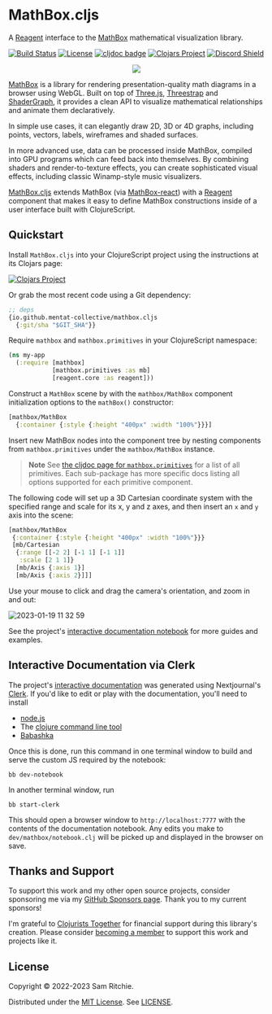# MathBox.cljs

A [Reagent][reagent-url] interface to the [MathBox][mathbox-url] mathematical
visualization library.

[![Build Status][build-status]][build-status-url]
[![License][license]][license-url]
[![cljdoc badge][cljdoc]][cljdoc-url]
[![Clojars Project][clojars]][clojars-url]
[![Discord Shield][discord]][discord-url]

<p align="center">
  <img src=http://acko.net/files/mathbox2/cover1.jpg>
</p>

[MathBox][mathbox-url] is a library for rendering presentation-quality math
diagrams in a browser using WebGL. Built on top of [Three.js][threejs-url],
[Threestrap](https://github.com/unconed/threestrap) and
[ShaderGraph](https://github.com/unconed/shadergraph), it provides a clean API
to visualize mathematical relationships and animate them declaratively.

In simple use cases, it can elegantly draw 2D, 3D or 4D graphs, including
points, vectors, labels, wireframes and shaded surfaces.

In more advanced use, data can be processed inside MathBox, compiled into GPU
programs which can feed back into themselves. By combining shaders and
render-to-texture effects, you can create sophisticated visual effects,
including classic Winamp-style music visualizers.

[MathBox.cljs][github-url] extends MathBox (via
[MathBox-react][mathbox-react-url]) with a [Reagent][reagent-url] component that
makes it easy to define MathBox constructions inside of a user interface built
with ClojureScript.

## Quickstart

Install `MathBox.cljs` into your ClojureScript project using the instructions at
its Clojars page:

[![Clojars Project][clojars]][clojars-url]

Or grab the most recent code using a Git dependency:

```clj
;; deps
{io.github.mentat-collective/mathbox.cljs
  {:git/sha "$GIT_SHA"}}
```

Require `mathbox` and `mathbox.primitives` in your ClojureScript namespace:

```clj
(ns my-app
  (:require [mathbox]
            [mathbox.primitives :as mb]
            [reagent.core :as reagent]))
```

Construct a `MathBox` scene by with the `mathbox/MathBox` component
initialization options to the `mathBox()` constructor:

```clj
[mathbox/MathBox
  {:container {:style {:height "400px" :width "100%"}}}]
```

Insert new MathBox nodes into the component tree by nesting components from
`mathbox.primitives` under the `mathbox/MathBox` instance.

> **Note** See [the cljdoc page for
> `mathbox.primitives`](https://cljdoc.org/d/org.mentat/mathbox.cljs/CURRENT/api/mathbox.primitives)
> for a list of all primitives. Each sub-package has more specific docs listing
> all options supported for each primitive component.

The following code will set up a 3D Cartesian coordinate system with the
specified range and scale for its x, y and z axes, and then insert an `x` and
`y` axis into the scene:

```clj
[mathbox/MathBox
 {:container {:style {:height "400px" :width "100%"}}}
 [mb/Cartesian
  {:range [[-2 2] [-1 1] [-1 1]]
   :scale [2 1 1]}
  [mb/Axis {:axis 1}]
  [mb/Axis {:axis 2}]]]
```

Use your mouse to click and drag the camera's orientation, and zoom in and out:

![2023-01-19 11 32
59](https://user-images.githubusercontent.com/69635/213530497-22cdf2c2-bea6-4ef4-beea-fbebf73c85d4.gif)

See the project's [interactive documentation notebook](https://mathbox.mentat.org)
for more guides and examples.

## Interactive Documentation via Clerk

The project's [interactive documentation](https://mathbox.mentat.org) was
generated using Nextjournal's [Clerk](https://github.com/nextjournal/clerk). If
you'd like to edit or play with the documentation, you'll need to install

- [node.js](https://nodejs.org/en/)
- The [clojure command line tool](https://clojure.org/guides/install_clojure)
- [Babashka](https://github.com/babashka/babashka#installation)

Once this is done, run this command in one terminal window to build and serve
the custom JS required by the notebook:

```
bb dev-notebook
```

In another terminal window, run

```
bb start-clerk
```

This should open a browser window to `http://localhost:7777` with the contents
of the documentation notebook. Any edits you make to `dev/mathbox/notebook.clj`
will be picked up and displayed in the browser on save.

## Thanks and Support

To support this work and my other open source projects, consider sponsoring me
via my [GitHub Sponsors page](https://github.com/sponsors/sritchie). Thank you
to my current sponsors!

I'm grateful to [Clojurists Together](https://www.clojuriststogether.org/) for
financial support during this library's creation. Please consider [becoming a
member](https://www.clojuriststogether.org/developers/) to support this work and
projects like it.

## License

Copyright © 2022-2023 Sam Ritchie.

Distributed under the [MIT License](LICENSE). See [LICENSE](LICENSE).

[build-status-url]: https://github.com/mentat-collective/mathbox.cljs/actions/workflows/kondo.yml
[build-status]: https://github.com/mentat-collective/mathbox.cljs/actions/workflows/kondo.yml/badge.svg?branch=main
[cljdoc-url]: https://cljdoc.org/d/org.mentat/mathbox.cljs/CURRENT
[cljdoc]: https://cljdoc.org/badge/org.mentat/mathbox.cljs
[clojars-url]: https://clojars.org/org.mentat/mathbox.cljs
[clojars]: https://img.shields.io/clojars/v/org.mentat/mathbox.cljs.svg
[discord-url]: https://discord.gg/hsRBqGEeQ4
[discord]: https://img.shields.io/discord/731131562002743336?style=flat&colorA=000000&colorB=000000&label=&logo=discord
[license-url]: LICENSE
[license]: https://img.shields.io/badge/license-MIT-brightgreen.svg
[mentat-slack-url]: https://clojurians.slack.com/archives/C041G9B1AAK
[github-url]: https://github.com/mentat-collective/mathbox.cljs
[threejs-url]: https://github.com/mrdoob/three.js
[mathbox-url]: https://github.com/unconed/mathbox
[reagent-url]: https://reagent-project.github.io/
[mathbox-react-url]: https://github.com/ChristopherChudzicki/mathbox-react
